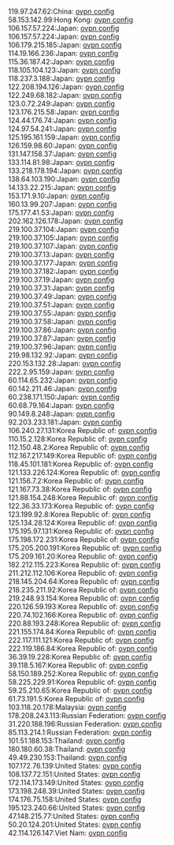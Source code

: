 119.97.247.62:China: [ovpn config](vpn/119_97_247_62.ovpn)  
58.153.142.99:Hong Kong: [ovpn config](vpn/58_153_142_99.ovpn)  
106.157.57.224:Japan: [ovpn config](vpn/106_157_57_224.ovpn)  
106.157.57.224:Japan: [ovpn config](vpn/106_157_57_224.ovpn)  
106.179.215.185:Japan: [ovpn config](vpn/106_179_215_185.ovpn)  
114.19.166.236:Japan: [ovpn config](vpn/114_19_166_236.ovpn)  
115.36.187.42:Japan: [ovpn config](vpn/115_36_187_42.ovpn)  
118.105.104.123:Japan: [ovpn config](vpn/118_105_104_123.ovpn)  
118.237.3.188:Japan: [ovpn config](vpn/118_237_3_188.ovpn)  
122.208.194.126:Japan: [ovpn config](vpn/122_208_194_126.ovpn)  
122.249.68.182:Japan: [ovpn config](vpn/122_249_68_182.ovpn)  
123.0.72.249:Japan: [ovpn config](vpn/123_0_72_249.ovpn)  
123.176.215.58:Japan: [ovpn config](vpn/123_176_215_58.ovpn)  
124.44.176.74:Japan: [ovpn config](vpn/124_44_176_74.ovpn)  
124.97.54.241:Japan: [ovpn config](vpn/124_97_54_241.ovpn)  
125.195.161.159:Japan: [ovpn config](vpn/125_195_161_159.ovpn)  
126.159.98.60:Japan: [ovpn config](vpn/126_159_98_60.ovpn)  
131.147.158.37:Japan: [ovpn config](vpn/131_147_158_37.ovpn)  
133.114.81.98:Japan: [ovpn config](vpn/133_114_81_98.ovpn)  
133.218.178.194:Japan: [ovpn config](vpn/133_218_178_194.ovpn)  
138.64.103.190:Japan: [ovpn config](vpn/138_64_103_190.ovpn)  
14.133.22.215:Japan: [ovpn config](vpn/14_133_22_215.ovpn)  
153.171.9.10:Japan: [ovpn config](vpn/153_171_9_10.ovpn)  
160.13.99.207:Japan: [ovpn config](vpn/160_13_99_207.ovpn)  
175.177.41.53:Japan: [ovpn config](vpn/175_177_41_53.ovpn)  
202.162.126.178:Japan: [ovpn config](vpn/202_162_126_178.ovpn)  
219.100.37.104:Japan: [ovpn config](vpn/219_100_37_104.ovpn)  
219.100.37.105:Japan: [ovpn config](vpn/219_100_37_105.ovpn)  
219.100.37.107:Japan: [ovpn config](vpn/219_100_37_107.ovpn)  
219.100.37.13:Japan: [ovpn config](vpn/219_100_37_13.ovpn)  
219.100.37.177:Japan: [ovpn config](vpn/219_100_37_177.ovpn)  
219.100.37.182:Japan: [ovpn config](vpn/219_100_37_182.ovpn)  
219.100.37.19:Japan: [ovpn config](vpn/219_100_37_19.ovpn)  
219.100.37.31:Japan: [ovpn config](vpn/219_100_37_31.ovpn)  
219.100.37.49:Japan: [ovpn config](vpn/219_100_37_49.ovpn)  
219.100.37.51:Japan: [ovpn config](vpn/219_100_37_51.ovpn)  
219.100.37.55:Japan: [ovpn config](vpn/219_100_37_55.ovpn)  
219.100.37.58:Japan: [ovpn config](vpn/219_100_37_58.ovpn)  
219.100.37.86:Japan: [ovpn config](vpn/219_100_37_86.ovpn)  
219.100.37.87:Japan: [ovpn config](vpn/219_100_37_87.ovpn)  
219.100.37.96:Japan: [ovpn config](vpn/219_100_37_96.ovpn)  
219.98.132.92:Japan: [ovpn config](vpn/219_98_132_92.ovpn)  
220.153.132.28:Japan: [ovpn config](vpn/220_153_132_28.ovpn)  
222.2.95.159:Japan: [ovpn config](vpn/222_2_95_159.ovpn)  
60.114.65.232:Japan: [ovpn config](vpn/60_114_65_232.ovpn)  
60.142.211.46:Japan: [ovpn config](vpn/60_142_211_46.ovpn)  
60.238.171.150:Japan: [ovpn config](vpn/60_238_171_150.ovpn)  
60.68.79.164:Japan: [ovpn config](vpn/60_68_79_164.ovpn)  
90.149.8.248:Japan: [ovpn config](vpn/90_149_8_248.ovpn)  
92.203.233.181:Japan: [ovpn config](vpn/92_203_233_181.ovpn)  
106.240.27.131:Korea Republic of: [ovpn config](vpn/106_240_27_131.ovpn)  
110.15.2.128:Korea Republic of: [ovpn config](vpn/110_15_2_128.ovpn)  
112.150.48.2:Korea Republic of: [ovpn config](vpn/112_150_48_2.ovpn)  
112.167.217.149:Korea Republic of: [ovpn config](vpn/112_167_217_149.ovpn)  
118.45.101.181:Korea Republic of: [ovpn config](vpn/118_45_101_181.ovpn)  
121.133.226.124:Korea Republic of: [ovpn config](vpn/121_133_226_124.ovpn)  
121.156.7.2:Korea Republic of: [ovpn config](vpn/121_156_7_2.ovpn)  
121.167.73.38:Korea Republic of: [ovpn config](vpn/121_167_73_38.ovpn)  
121.88.154.248:Korea Republic of: [ovpn config](vpn/121_88_154_248.ovpn)  
122.36.33.173:Korea Republic of: [ovpn config](vpn/122_36_33_173.ovpn)  
123.199.92.8:Korea Republic of: [ovpn config](vpn/123_199_92_8.ovpn)  
125.134.28.124:Korea Republic of: [ovpn config](vpn/125_134_28_124.ovpn)  
175.195.97.131:Korea Republic of: [ovpn config](vpn/175_195_97_131.ovpn)  
175.198.172.231:Korea Republic of: [ovpn config](vpn/175_198_172_231.ovpn)  
175.205.200.191:Korea Republic of: [ovpn config](vpn/175_205_200_191.ovpn)  
175.209.161.20:Korea Republic of: [ovpn config](vpn/175_209_161_20.ovpn)  
182.212.115.223:Korea Republic of: [ovpn config](vpn/182_212_115_223.ovpn)  
211.212.112.106:Korea Republic of: [ovpn config](vpn/211_212_112_106.ovpn)  
218.145.204.64:Korea Republic of: [ovpn config](vpn/218_145_204_64.ovpn)  
218.235.211.92:Korea Republic of: [ovpn config](vpn/218_235_211_92.ovpn)  
219.248.93.154:Korea Republic of: [ovpn config](vpn/219_248_93_154.ovpn)  
220.126.59.193:Korea Republic of: [ovpn config](vpn/220_126_59_193.ovpn)  
220.74.102.166:Korea Republic of: [ovpn config](vpn/220_74_102_166.ovpn)  
220.88.193.248:Korea Republic of: [ovpn config](vpn/220_88_193_248.ovpn)  
221.155.174.84:Korea Republic of: [ovpn config](vpn/221_155_174_84.ovpn)  
222.117.111.121:Korea Republic of: [ovpn config](vpn/222_117_111_121.ovpn)  
222.119.186.84:Korea Republic of: [ovpn config](vpn/222_119_186_84.ovpn)  
36.39.19.228:Korea Republic of: [ovpn config](vpn/36_39_19_228.ovpn)  
39.118.5.167:Korea Republic of: [ovpn config](vpn/39_118_5_167.ovpn)  
58.150.189.252:Korea Republic of: [ovpn config](vpn/58_150_189_252.ovpn)  
58.225.229.91:Korea Republic of: [ovpn config](vpn/58_225_229_91.ovpn)  
59.25.210.65:Korea Republic of: [ovpn config](vpn/59_25_210_65.ovpn)  
61.73.191.5:Korea Republic of: [ovpn config](vpn/61_73_191_5.ovpn)  
103.118.20.178:Malaysia: [ovpn config](vpn/103_118_20_178.ovpn)  
178.208.243.113:Russian Federation: [ovpn config](vpn/178_208_243_113.ovpn)  
31.220.188.196:Russian Federation: [ovpn config](vpn/31_220_188_196.ovpn)  
85.113.214.1:Russian Federation: [ovpn config](vpn/85_113_214_1.ovpn)  
101.51.188.153:Thailand: [ovpn config](vpn/101_51_188_153.ovpn)  
180.180.60.38:Thailand: [ovpn config](vpn/180_180_60_38.ovpn)  
49.49.230.153:Thailand: [ovpn config](vpn/49_49_230_153.ovpn)  
107.172.76.139:United States: [ovpn config](vpn/107_172_76_139.ovpn)  
108.137.72.151:United States: [ovpn config](vpn/108_137_72_151.ovpn)  
172.114.173.149:United States: [ovpn config](vpn/172_114_173_149.ovpn)  
173.198.248.39:United States: [ovpn config](vpn/173_198_248_39.ovpn)  
174.176.75.158:United States: [ovpn config](vpn/174_176_75_158.ovpn)  
195.123.240.66:United States: [ovpn config](vpn/195_123_240_66.ovpn)  
47.148.215.77:United States: [ovpn config](vpn/47_148_215_77.ovpn)  
50.20.124.201:United States: [ovpn config](vpn/50_20_124_201.ovpn)  
42.114.126.147:Viet Nam: [ovpn config](vpn/42_114_126_147.ovpn)  
